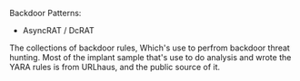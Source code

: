 Backdoor Patterns:
- AsyncRAT / DcRAT

The collections of backdoor rules, Which's use to perfrom backdoor threat hunting. Most of the implant sample that's use to do analysis and wrote the YARA rules is from URLhaus, and the public source of it.
